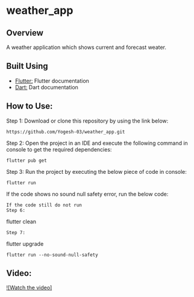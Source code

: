 # weather_app

## Overview

A weather application which shows current and forecast weater.

## Built Using

- [Flutter:](https://docs.flutter.dev/get-started/codelab) Flutter documentation
- [Dart:](https://dart.dev/) Dart documentation

## How to Use:
Step 1:
Download or clone this repository by using the link below:
```
https://github.com/Yogesh-03/weather_app.git
```

Step 2:
Open the project in an IDE and execute the following command in console to get the required dependencies:
```
flutter pub get
```
Step 3:
Run the project by executing the below piece of code in console:
```
flutter run
```
If the code shows no sound null safety error, run the below code:
```
If the code still do not run
Step 6:
```
flutter clean
```
Step 7:
```
flutter upgrade
```
flutter run --no-sound-null-safety
```

## Video:
[![Watch the video]]([https://youtu.be/T-D1KVIuvjA](https://drive.google.com/file/d/1i_Dm_eXdroLNH9w6JpqYYo0V-EGOPBqv/view?usp=sharing)https://drive.google.com/file/d/1i_Dm_eXdroLNH9w6JpqYYo0V-EGOPBqv/view?usp=sharing)
